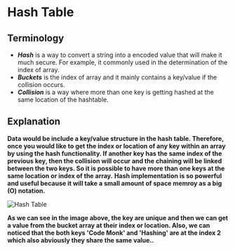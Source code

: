 # Hash Table

## Terminology 
- **_Hash_** is a way to convert a string into a encoded value that will make it much secure. For example, it commonly used in the determination of the index of array.
- **_Buckets_** is the index of array and it mainly contains a key/value if the collision occurs.
- **_Collision_** is a way where more than one key is getting hashed at the same location of the hashtable.

## Explanation
**Data would be include a key/value structure in the hash table. Therefore, once you would like to get the index or location of any key within an array by using the hash functionality. If another key has the same index of the previous key, then the collision will occur and the chaining will be linked between the two keys. So it is possible to have more than one keys at the same location or index of the array.**
**Hash implementation is so powerful and useful because it will take a small amount of space memroy as a big (O) notation.**

![Hash Table](https://he-s3.s3.amazonaws.com/media/uploads/2cabd32.jpg)

**As we can see in the image above, the key are unique and then we can get a value from the bucket array at their index or location. Also, we can noticed that the both keys 'Code Monk' and 'Hashing' are at the index 2 which also abviously they share the same value..**